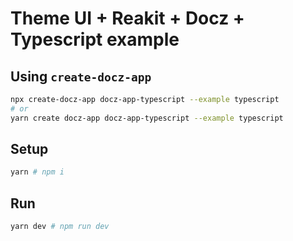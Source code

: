# Theme UI + Reakit + Docz + Typescript example

## Using `create-docz-app`

```sh
npx create-docz-app docz-app-typescript --example typescript
# or
yarn create docz-app docz-app-typescript --example typescript
```

## Setup

```sh
yarn # npm i
```

## Run

```sh
yarn dev # npm run dev
```
